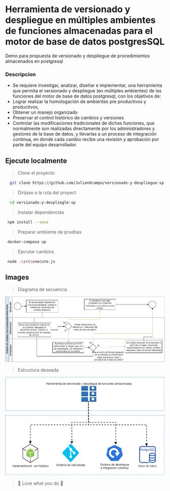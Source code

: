 # Herramienta de versionado y despliegue en múltiples ambientes de funciones almacenadas para el motor de base de datos postgresSQL
Demo para propuesta de versionado y despliegue de procedimientos almacenados en postgresql

### Descripcion

- Se requiere investigar, analizar, diseñar e implementar, una herramienta que permita el versionado y despliegue (en múltiples ambientes) de las funciones del motor de base de datos postgresql, con los objetivos de:
-	Lograr realizar la homologación de ambientes pre productivos y productivos,
-	Obtener un manejo organizado
-	Preservar el control histórico de cambios y versiones
-	Controlar las modificaciones tradicionales de dichas funciones, que normalmente son realizadas directamente por los administradores y gestores de la base de datos, y llevarlas a un proceso de integración continua, en donde cada cambio recibe una revisión y aprobación por parte del equipo desarrollador.


## Ejecute localmente

>Clone el proyecto

```bash
  git clone https://github.com/JulianOcampo/versionado-y-despliegue-sp
```

>Dirijase a la ruta del proyect

```bash
  cd versionado-y-despliegle-sp
```

>Instalar dependencias

```bash
 npm install --save
```

>Preparar ambiente de pruebas

```bash
 docker-compose up
```

>Ejecutar cambios

```bash
 node .\src\execute.js
```

## Images

>Diagrama de secuencia

![Page](assets/diagrama-secuencia.png)

>Estructura deseada

![Page](assets/estructura-proyecto.png)


>  :mechanical_arm: Love what you do :mechanical_arm: 
